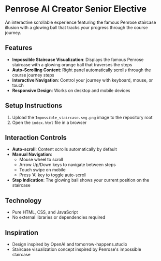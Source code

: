 # Penrose AI Creator Senior Elective

An interactive scrollable experience featuring the famous Penrose staircase illusion with a glowing ball that tracks your progress through the course journey.

## Features

- **Impossible Staircase Visualization**: Displays the famous Penrose staircase with a glowing orange ball that traverses the steps
- **Auto-Scrolling Content**: Right panel automatically scrolls through the course journey steps
- **Interactive Navigation**: Control your journey with keyboard, mouse, or touch
- **Responsive Design**: Works on desktop and mobile devices

## Setup Instructions

1. Upload the `Impossible_staircase.svg.png` image to the repository root
2. Open the `index.html` file in a browser

## Interaction Controls

- **Auto-scroll**: Content scrolls automatically by default
- **Manual Navigation**:
  - Mouse wheel to scroll
  - Arrow Up/Down keys to navigate between steps
  - Touch swipe on mobile
  - Press 'A' key to toggle auto-scroll
- **Step Indication**: The glowing ball shows your current position on the staircase

## Technology

- Pure HTML, CSS, and JavaScript
- No external libraries or dependencies required

## Inspiration

- Design inspired by OpenAI and tomorrow-happens.studio
- Staircase visualization concept inspired by Penrose's impossible staircase
